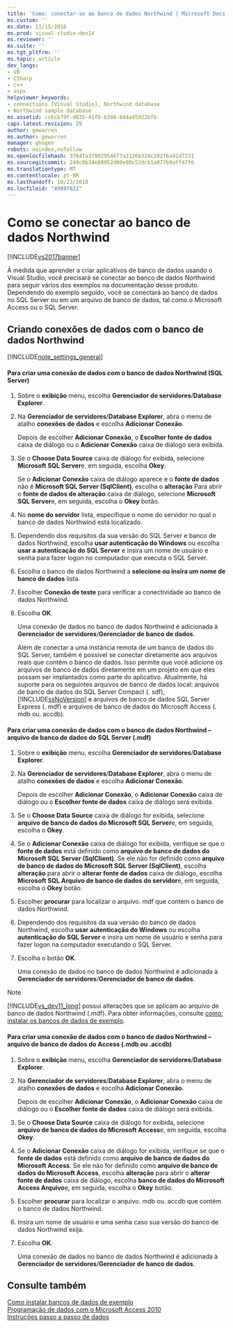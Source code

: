 ```yaml
---
title: 'Como: conectar-se ao banco de dados Northwind | Microsoft Docs'
ms.custom: ''
ms.date: 11/15/2016
ms.prod: visual-studio-dev14
ms.reviewer: ''
ms.suite: ''
ms.tgt_pltfrm: ''
ms.topic: article
dev_langs:
- VB
- CSharp
- C++
- aspx
helpviewer_keywords:
- connections [Visual Studio], Northwind database
- Northwind sample database
ms.assetid: cc6cb79f-d035-41f8-b398-8d4a45922bfb
caps.latest.revision: 29
author: gewarren
ms.author: gewarren
manager: ghogen
robots: noindex,nofollow
ms.openlocfilehash: 3f64fa378029546f7a3126b324c282f6a91d7231
ms.sourcegitcommit: 240c8b34e80952d00e90c52dcb1a077b9aff47f6
ms.translationtype: MT
ms.contentlocale: pt-BR
ms.lasthandoff: 10/23/2018
ms.locfileid: "49897622"
---
```

# <a name="how-to-connect-to-the-northwind-database"></a>Como se conectar ao banco de dados Northwind
[!INCLUDE[vs2017banner](../includes/vs2017banner.md)]

À medida que aprender a criar aplicativos de banco de dados usando o Visual Studio, você precisará se conectar ao banco de dados Northwind para seguir vários dos exemplos na documentação desse produto. Dependendo do exemplo seguido, você se conectará ao banco de dados no SQL Server ou em um arquivo de banco de dados, tal como o Microsoft Access ou o SQL Server.  
  
## <a name="creating-data-connections-to-the-northwind-database"></a>Criando conexões de dados com o banco de dados Northwind  
 [!INCLUDE[note_settings_general](../includes/note-settings-general-md.md)]  
  
#### <a name="to-create-a-data-connection-to-the-northwind-database-sql-server"></a>Para criar uma conexão de dados com o banco de dados Northwind (SQL Server)  
  
1. Sobre o **exibição** menu, escolha **Gerenciador de servidores**/**Database Explorer**.  
  
2. Na **Gerenciador de servidores**/**Database Explorer**, abra o menu de atalho **conexões de dados** e escolha **Adicionar Conexão**.  
  
    Depois de escolher **Adicionar Conexão**, o **Escolher fonte de dados** caixa de diálogo ou o **Adicionar Conexão** caixa de diálogo será exibida.  
  
3. Se o **Choose Data Source** caixa de diálogo for exibida, selecione **Microsoft SQL Server**e, em seguida, escolha **Okey**.  
  
    Se o **Adicionar Conexão** caixa de diálogo aparece e o **fonte de dados** não é **Microsoft SQL Server (SqlClient)**, escolha o **alteração** Para abrir o **fonte de dados de alteração** caixa de diálogo, selecione **Microsoft SQL Server**e, em seguida, escolha o **Okey** botão.  
  
4. No **nome do servidor** lista, especifique o nome do servidor no qual o banco de dados Northwind está localizado.  
  
5. Dependendo dos requisitos da sua versão do SQL Server e banco de dados Northwind, escolha **usar autenticação do Windows** ou escolha **usar a autenticação do SQL Server** e insira um nome de usuário e senha para fazer logon no computador que executa o SQL Server.  
  
6. Escolha o banco de dados Northwind a **selecione ou insira um nome de banco de dados** lista.  
  
7. Escolher **Conexão de teste** para verificar a conectividade ao banco de dados Northwind.  
  
8. Escolha **OK**.  
  
    Uma conexão de dados no banco de dados Northwind é adicionada à **Gerenciador de servidores**/**Gerenciador de banco de dados**.  
  
   Além de conectar a uma instância remota de um banco de dados do SQL Server, também é possível se conectar diretamente aos arquivos reais que contêm o banco de dados. Isso permite que você adicione os arquivos de banco de dados diretamente em um projeto em que eles possam ser implantados como parte do aplicativo. Atualmente, há suporte para os seguintes arquivos de banco de dados local: arquivos de banco de dados do SQL Server Compact (. sdf), [!INCLUDE[ssNoVersion](../includes/ssnoversion-md.md)] e arquivos de banco de dados SQL Server Express (. mdf) e arquivos de banco de dados do Microsoft Access (. mdb ou. accdb).  
  
#### <a name="to-create-a-data-connection-to-the-northwind-databasesql-server-database-file-mdf"></a>Para criar uma conexão de dados com o banco de dados Northwind – arquivo de banco de dados do SQL Server (.mdf)  
  
1.  Sobre o **exibição** menu, escolha **Gerenciador de servidores**/**Database Explorer**.  
  
2.  Na **Gerenciador de servidores**/**Database Explorer**, abra o menu de atalho **conexões de dados** e escolha **Adicionar Conexão**.  
  
     Depois de escolher **Adicionar Conexão**, o **Adicionar Conexão** caixa de diálogo ou o **Escolher fonte de dados** caixa de diálogo será exibida.  
  
3.  Se o **Choose Data Source** caixa de diálogo for exibida, selecione **arquivo de banco de dados do Microsoft SQL Server**e, em seguida, escolha o **Okey**.  
  
4.  Se o **Adicionar Conexão** caixa de diálogo for exibida, verifique se que o **fonte de dados** está definido como **arquivo de banco de dados do Microsoft SQL Server (SqlClient)**. Se ele não for definido como **arquivo de banco de dados do Microsoft SQL Server (SqlClient)**, escolha **alteração** para abrir o **alterar fonte de dados** caixa de diálogo, escolha **Microsoft SQL Arquivo de banco de dados do servidor**e, em seguida, escolha o **Okey** botão.  
  
5.  Escolher **procurar** para localizar o arquivo. mdf que contém o banco de dados Northwind.  
  
6.  Dependendo dos requisitos da sua versão do banco de dados Northwind, escolha **usar autenticação do Windows** ou escolha **autenticação do SQL Server** e insira um nome de usuário e senha para fazer logon na computador executando o SQL Server.  
  
7.  Escolha o botão **OK**.  
  
     Uma conexão de dados no banco de dados Northwind é adicionada à **Gerenciador de servidores**/**Gerenciador de banco de dados**.  
  
> [!NOTE]
>  [!INCLUDE[vs_dev11_long](../includes/vs-dev11-long-md.md)] possui alterações que se aplicam ao arquivo de banco de dados Northwind (.mdf). Para obter informações, consulte [como: instalar os bancos de dados de exemplo](../data-tools/how-to-install-sample-databases.md).  
  
#### <a name="to-create-a-data-connection-to-the-northwind-databaseaccess-database-file-mdb-or-accdb"></a>Para criar uma conexão de dados com o banco de dados Northwind – arquivo de banco de dados do Access (.mdb ou .accdb)  
  
1.  Sobre o **exibição** menu, escolha **Gerenciador de servidores**/**Database Explorer**.  
  
2.  Na **Gerenciador de servidores**/**Database Explorer**, abra o menu de atalho **conexões de dados** e escolha **Adicionar Conexão**.  
  
     Depois de escolher **Adicionar Conexão**, o **Adicionar Conexão** caixa de diálogo ou o **Escolher fonte de dados** caixa de diálogo será exibida.  
  
3.  Se o **Choose Data Source** caixa de diálogo for exibida, selecione **arquivo de banco de dados do Microsoft Access**e, em seguida, escolha **Okey**.  
  
4.  Se o **Adicionar Conexão** caixa de diálogo for exibida, verifique se que o **fonte de dados** está definido como **arquivo de banco de dados do Microsoft Access**. Se ele não for definido como **arquivo de banco de dados do Microsoft Access**, escolha **alteração** para abrir o **alterar fonte de dados** caixa de diálogo, escolha **banco de dados do Microsoft Access Arquivo**e, em seguida, escolha o **Okey** botão.  
  
5.  Escolher **procurar** para localizar o arquivo. mdb ou. accdb que contém o banco de dados Northwind.  
  
6.  Insira um nome de usuário e uma senha caso sua versão do banco de dados Northwind exija.  
  
7.  Escolha **OK**.  
  
     Uma conexão de dados no banco de dados Northwind é adicionada à **Gerenciador de servidores**/**Gerenciador de banco de dados**.  
  
## <a name="see-also"></a>Consulte também  
 [Como instalar bancos de dados de exemplo](../data-tools/how-to-install-sample-databases.md)   
 [Programação de dados com o Microsoft Access 2010](http://msdn.microsoft.com/library/office/ff965871.aspx)   
 [Instruções passo a passo de dados](http://msdn.microsoft.com/library/15a88fb8-3bee-4962-914d-7a1f8bd40ec4)